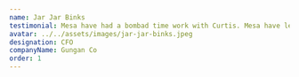 ```yaml
---
name: Jar Jar Binks
testimonial: Mesa have had a bombad time work with Curtis. Mesa have learned a lot while work with him. Curtis blended in our team as if hesa had worked with us for years, hesa got acquainted with our stack in nosa time and delivered dry and excellent work. Mesa would spake Curtis definitely lives up as a senior dev, even though hesa gadnek with a bright mind. Tanken Curtis for be with us.
avatar: ../../assets/images/jar-jar-binks.jpeg
designation: CFO
companyName: Gungan Co
order: 1
---
```

